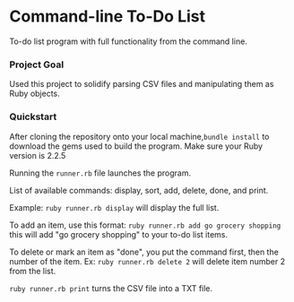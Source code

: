# Command-line To-Do List

To-do list program with full functionality from the command line.

### Project Goal

Used this project to solidify parsing CSV files and manipulating them as Ruby objects.

### Quickstart

After cloning the repository onto your local machine,```` bundle install ```` to download the gems used to build the program. Make sure your Ruby version is 2.2.5

Running the ```` runner.rb ```` file launches the program.

List of available commands: display, sort, add, delete, done, and print.

Example: ```` ruby runner.rb display ```` will display the full list.

To add an item, use this format: ```` ruby runner.rb add go grocery shopping ```` this will add "go grocery shopping" to your to-do list items.

To delete or mark an item as "done", you put the command first, then the number of the item. Ex: ```` ruby runner.rb delete 2 ```` will delete item number 2 from the list.


```` ruby runner.rb print ```` turns the CSV file into a TXT file.
